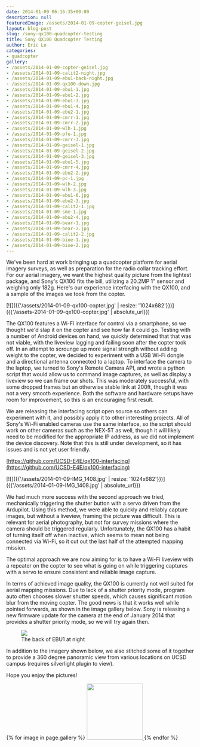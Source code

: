 ```yaml
---
date: 2014-01-09 06:16:35+00:00
description: null
featuredImage: /assets/2014-01-09-copter-geisel.jpg
layout: blog-post
slug: /sony-qx100-quadcopter-testing
title: Sony QX100 Quadcopter Testing
author: Eric Lo
categories:
- quadcopter
gallery:
- /assets/2014-01-09-copter-geisel.jpg
- /assets/2014-01-09-calit2-night.jpg
- /assets/2014-01-09-ebu1-back-night.jpg
- /assets/2014-01-09-qx100-down.jpg
- /assets/2014-01-09-ebu1-1.jpg
- /assets/2014-01-09-ebu1-2.jpg
- /assets/2014-01-09-ebu1-3.jpg
- /assets/2014-01-09-ebu1-4.jpg
- /assets/2014-01-09-ebu2-1.jpg
- /assets/2014-01-09-cmrr-1.jpg
- /assets/2014-01-09-cmrr-2.jpg
- /assets/2014-01-09-wlh-1.jpg
- /assets/2014-01-09-pfe-1.jpg
- /assets/2014-01-09-cmrr-3.jpg
- /assets/2014-01-09-geisel-1.jpg
- /assets/2014-01-09-geisel-2.jpg
- /assets/2014-01-09-geisel-3.jpg
- /assets/2014-01-09-ebu1-5.jpg
- /assets/2014-01-09-cmrr-4.jpg
- /assets/2014-01-09-ebu2-2.jpg
- /assets/2014-01-09-pc-1.jpg
- /assets/2014-01-09-wlh-2.jpg
- /assets/2014-01-09-wlh-3.jpg
- /assets/2014-01-09-ebu1-6.jpg
- /assets/2014-01-09-ebu2-3.jpg
- /assets/2014-01-09-calit2-1.jpg
- /assets/2014-01-09-sme-1.jpg
- /assets/2014-01-09-ebu2-4.jpg
- /assets/2014-01-09-bear-1.jpg
- /assets/2014-01-09-bear-2.jpg
- /assets/2014-01-09-calit2-2.jpg
- /assets/2014-01-09-bioe-1.jpg
- /assets/2014-01-09-bioe-2.jpg
---
```

We've been hard at work bringing up a quadcopter platform for aerial imagery surveys, as well as preparation for the radio collar tracking effort. For our aerial imagery, we want the highest quality picture from the lightest package, and Sony's QX100 fits the bill, utilizing a 20.2MP 1" sensor and weighing only 182g. Here's our experience interfacing with the QX100, and a sample of the images we took from the copter.

[![]({{'/assets/2014-01-09-qx100-copter.jpg' | resize: '1024x682'}})]({{'/assets-2014-01-09-qx100-copter.jpg' | absolute_url}})

The QX100 features a Wi-Fi interface for control via a smartphone, so we thought we'd slap it on the copter and see how far it could go. Testing with a number of Android devices on hand, we quickly determined that that was not viable, with the liveview lagging and failing soon after the copter took off. In an attempt to scrounge up more signal strength without adding weight to the copter, we decided to experiment with a USB Wi-Fi dongle and a directional antenna connected to a laptop. To interface the camera to the laptop, we turned to Sony's Remote Camera API, and wrote a python script that would allow us to command image captures, as well as display a liveview so we can frame our shots. This was moderately successful, with some dropped frames but an otherwise stable link at 200ft, though it was not a very smooth experience. Both the software and hardware setups have room for improvement, so this is an encouraging first result.

We are releasing the interfacing script open source so others can experiment with it, and possibly apply it to other interesting projects. All of Sony's Wi-Fi enabled cameras use the same interface, so the script should work on other cameras such as the NEX-5T as well, though it will likely need to be modified for the appropriate IP address, as we did not implement the device discovery. Note that this is still under development, so it has issues and is not yet user friendly.

[https://github.com/UCSD-E4E/qx100-interfacing](https://github.com/UCSD-E4E/qx100-interfacing)

[![]({{'/assets/2014-01-09-IMG_1408.jpg' | resize: '1024x682'}})]({{'/assets/2014-01-09-IMG_1408.jpg' | absolute_url}})

We had much more success with the second approach we tried, mechanically triggering the shutter button with a servo driven from the Ardupilot. Using this method, we were able to quickly and reliably capture images, but without a liveview, framing the picture was difficult. This is relevant for aerial photography, but not for survey missions where the camera should be triggered regularly. Unfortunately, the QX100 has a habit of turning itself off when inactive, which seems to mean not being connected via Wi-Fi, so it cut out the last half of the attempted mapping mission.

The optimal approach we are now aiming for is to have a Wi-Fi liveview with a repeater on the copter to see what is going on while triggering captures with a servo to ensure consistent and reliable image capture.

In terms of achieved image quality, the QX100 is currently not well suited for aerial mapping missions. Due to lack of a shutter priority mode, program auto often chooses slower shutter speeds, which causes significant motion blur from the moving copter. The good news is that it works well while pointed forwards, as shown in the image gallery below. Sony is releasing a new firmware update for the camera at the end of January 2014 that provides a shutter priority mode, so we will try again then.

<figure>
<a href="{{'/assets/2014-01-09-ebu1-back-night.jpg' | absolute_url}}"><img src="{{'/assets/2014-01-09-ebu1-back-night.jpg' | resize: '640x480'}}"></a>
<figcaption>The back of EBU1 at night</figcaption>
</figure>

In addition to the imagery shown below, we also stitched some of it together to provide a 360 degree panoramic view from various locations on UCSD campus (requires silverlight plugin to view).

Hope you enjoy the pictures!

{% for image in page.gallery %}
<a href="{{ image | absolute_url }}">
<img src="{{ image | resize: '150x150' }}" width="150px" height="150px">
</a>{% endfor %}